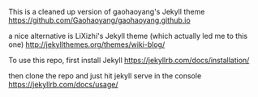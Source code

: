 This is a cleaned up version of gaohaoyang's Jekyll theme
https://github.com/Gaohaoyang/gaohaoyang.github.io

a nice alternative is LiXizhi's Jekyll theme (which actually led me to this one)
http://jekyllthemes.org/themes/wiki-blog/

To use this repo, first install Jekyll
https://jekyllrb.com/docs/installation/

then clone the repo and just hit jekyll serve in the console
https://jekyllrb.com/docs/usage/